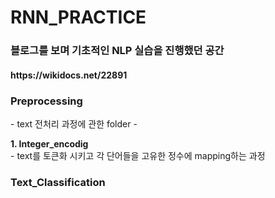 # RNN_PRACTICE

<h3>블로그를 보며 기초적인 NLP 실습을 진행했던 공간</h3>
<h4>https://wikidocs.net/22891</h4>

<h3>Preprocessing</h3>
- text 전처리 과정에 관한 folder
- 
<p><b>1. Integer_encodig </b><br>
- text를 토큰화 시키고 각 단어들을 고유한 정수에 mapping하는 과정 </p>

<h3>Text_Classification</h3>
